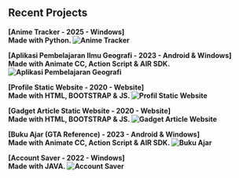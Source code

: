 ## Recent Projects

<b> [Anime Tracker - 2025 - Windows] <br> Made with Python. ![Anime Tracker](https://i.postimg.cc/gjxGNHYb/Screenshot-2025-05-12-075158.png)
</b>

<b> [Aplikasi Pembelajaran Ilmu Geografi - 2023 - Android & Windows] <br>  Made with Animate CC, Action Script & AIR SDK. ![Aplikasi Pembelajaran Geografi](https://i.postimg.cc/nhgSQhyv/HOW-TO-landscape.jpg)</b>
<br> 

<b> [Profile Static Website  - 2020 - Website] <br> Made with HTML, BOOTSTRAP & JS. ![Profil Static Website]()</b> 
<br> 

<b> [Gadget Article Static Website - 2020 - Website] <br> Made with HTML, BOOTSTRAP & JS. ![Gadget Article Website]()</b>
<br> 

<b> [Buku Ajar (GTA Reference) - 2023 - Android & Windows] <br>  Made with Animate CC, Action Script & AIR SDK. ![Buku Ajar]()</b>
<br> 

<b> [Account Saver - 2022 - Windows] <br>  Made with JAVA. ![Account Saver]()</b>
